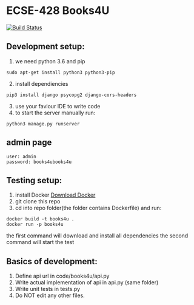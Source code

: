 # ECSE-428 Books4U
[![Build Status](https://travis-ci.org/Book4U-ECSE428/backend.svg?branch=master)](https://travis-ci.org/Book4U-ECSE428/backend)
## Development setup:
1. we need python 3.6 and pip
```
sudo apt-get install python3 python3-pip
```
2. install dependiencies
```
pip3 install django psycopg2 django-cors-headers
```
3. use your faviour IDE to write code
4. to start the server manually run:
```
python3 manage.py runserver
```
## admin page
```
user: admin
password: books4ubooks4u
```
## Testing setup:
1. install Docker [Download Docker](https://www.docker.com/community-edition#/download)
2. git clone this repo
3. cd into repo folder(the folder contains Dockerfile) and run:
```
docker build -t books4u .
docker run -p books4u
```
the first command will download and install all dependencies 
the second command will start the test

## Basics of development: 
1. Define api url in code/books4u/api.py
2. Write actual implementation of api in api.py (same folder)
3. Write unit tests in tests.py
3. Do NOT edit any other files.